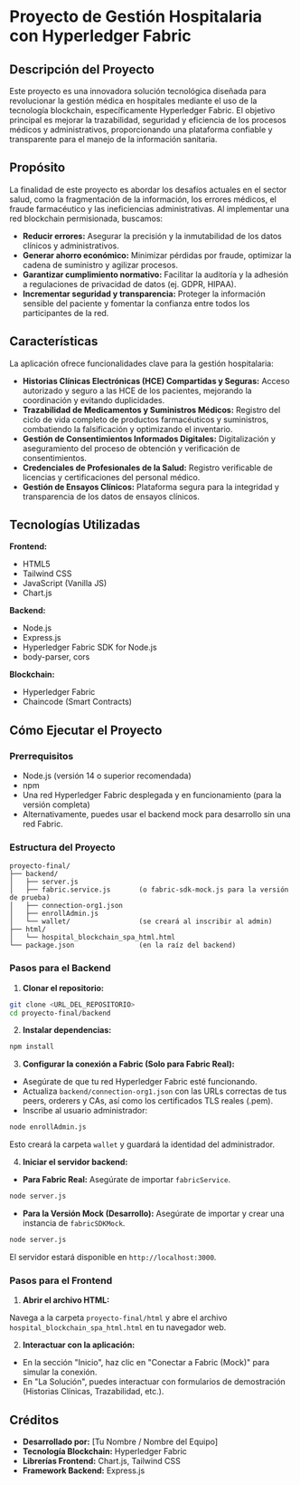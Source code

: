 # Proyecto de Gestión Hospitalaria con Hyperledger Fabric

## Descripción del Proyecto

Este proyecto es una innovadora solución tecnológica diseñada para revolucionar la gestión médica en hospitales mediante el uso de la tecnología blockchain, específicamente Hyperledger Fabric. El objetivo principal es mejorar la trazabilidad, seguridad y eficiencia de los procesos médicos y administrativos, proporcionando una plataforma confiable y transparente para el manejo de la información sanitaria.

## Propósito

La finalidad de este proyecto es abordar los desafíos actuales en el sector salud, como la fragmentación de la información, los errores médicos, el fraude farmacéutico y las ineficiencias administrativas. Al implementar una red blockchain permisionada, buscamos:

- **Reducir errores:** Asegurar la precisión y la inmutabilidad de los datos clínicos y administrativos.
- **Generar ahorro económico:** Minimizar pérdidas por fraude, optimizar la cadena de suministro y agilizar procesos.
- **Garantizar cumplimiento normativo:** Facilitar la auditoría y la adhesión a regulaciones de privacidad de datos (ej. GDPR, HIPAA).
- **Incrementar seguridad y transparencia:** Proteger la información sensible del paciente y fomentar la confianza entre todos los participantes de la red.

## Características

La aplicación ofrece funcionalidades clave para la gestión hospitalaria:

- **Historias Clínicas Electrónicas (HCE) Compartidas y Seguras:** Acceso autorizado y seguro a las HCE de los pacientes, mejorando la coordinación y evitando duplicidades.
- **Trazabilidad de Medicamentos y Suministros Médicos:** Registro del ciclo de vida completo de productos farmacéuticos y suministros, combatiendo la falsificación y optimizando el inventario.
- **Gestión de Consentimientos Informados Digitales:** Digitalización y aseguramiento del proceso de obtención y verificación de consentimientos.
- **Credenciales de Profesionales de la Salud:** Registro verificable de licencias y certificaciones del personal médico.
- **Gestión de Ensayos Clínicos:** Plataforma segura para la integridad y transparencia de los datos de ensayos clínicos.

## Tecnologías Utilizadas

**Frontend:**

- HTML5
- Tailwind CSS
- JavaScript (Vanilla JS)
- Chart.js

**Backend:**

- Node.js
- Express.js
- Hyperledger Fabric SDK for Node.js
- body-parser, cors

**Blockchain:**

- Hyperledger Fabric
- Chaincode (Smart Contracts)

## Cómo Ejecutar el Proyecto

### Prerrequisitos

- Node.js (versión 14 o superior recomendada)
- npm
- Una red Hyperledger Fabric desplegada y en funcionamiento (para la versión completa)
- Alternativamente, puedes usar el backend mock para desarrollo sin una red Fabric.

### Estructura del Proyecto

```
proyecto-final/
├── backend/
│   ├── server.js
│   ├── fabric.service.js       (o fabric-sdk-mock.js para la versión de prueba)
│   ├── connection-org1.json
│   ├── enrollAdmin.js
│   └── wallet/                 (se creará al inscribir al admin)
├── html/
│   └── hospital_blockchain_spa_html.html
└── package.json                (en la raíz del backend)
```

### Pasos para el Backend

1. **Clonar el repositorio:**

```bash
git clone <URL_DEL_REPOSITORIO>
cd proyecto-final/backend
```

2. **Instalar dependencias:**

```bash
npm install
```

3. **Configurar la conexión a Fabric (Solo para Fabric Real):**

- Asegúrate de que tu red Hyperledger Fabric esté funcionando.
- Actualiza `backend/connection-org1.json` con las URLs correctas de tus peers, orderers y CAs, así como los certificados TLS reales (.pem).
- Inscribe al usuario administrador:

```bash
node enrollAdmin.js
```

Esto creará la carpeta `wallet` y guardará la identidad del administrador.

4. **Iniciar el servidor backend:**

- **Para Fabric Real:** Asegúrate de importar `fabricService`.

```bash
node server.js
```

- **Para la Versión Mock (Desarrollo):** Asegúrate de importar y crear una instancia de `fabricSDKMock`.

```bash
node server.js
```

El servidor estará disponible en `http://localhost:3000`.

### Pasos para el Frontend

1. **Abrir el archivo HTML:**

Navega a la carpeta `proyecto-final/html` y abre el archivo `hospital_blockchain_spa_html.html` en tu navegador web.

2. **Interactuar con la aplicación:**

- En la sección "Inicio", haz clic en "Conectar a Fabric (Mock)" para simular la conexión.
- En "La Solución", puedes interactuar con formularios de demostración (Historias Clínicas, Trazabilidad, etc.).

## Créditos

- **Desarrollado por:** [Tu Nombre / Nombre del Equipo]
- **Tecnología Blockchain:** Hyperledger Fabric
- **Librerías Frontend:** Chart.js, Tailwind CSS
- **Framework Backend:** Express.js
